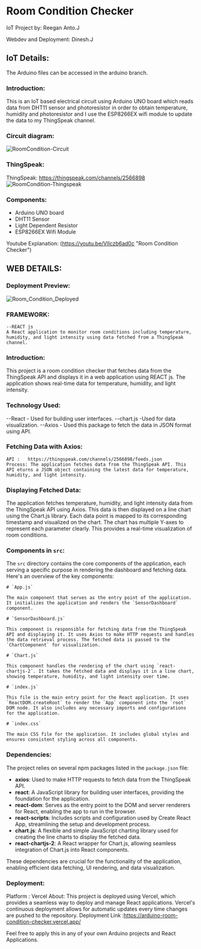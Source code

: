 # Room Condition Checker
IoT Project by: Reegan Anto.J

Webdev and Deployment: Dinesh.J


## IoT Details:
The Arduino files can be accessed in the arduino branch.

### Introduction:
This is an IoT based electrical circuit using Arduino UNO board which reads data from DHT11 sensor and photoresistor in order to obtain temperature, humidity and photoresistor and I use the ESP8266EX wifi module to update the data to my ThingSpeak channel.

### Circuit diagram:
![RoomCondition-Circuit](https://github.com/ReeganAnto-J/Arduino-RoomCondition-Checker/assets/140252295/e5d7ceff-80f5-42bd-93dd-a6718f2ae138)

### ThingSpeak:
ThingSpeak: https://thingspeak.com/channels/2566898
![RoomCondition-Thingspeak](https://github.com/ReeganAnto-J/Arduino-RoomCondition-Checker/assets/140252295/da57718b-d91d-4086-a783-eec54f763c44)

### Components:
  - Arduino UNO board
  - DHT11 Sensor
  - Light Dependent Resistor
  - ESP8266EX Wifi Module

Youtube Explanation: (https://youtu.be/VlIczb6ad0c "Room Condition Checker")

## WEB DETAILS:

### Deployment Preview:
![Room_Condition_Deployed](https://github.com/ReeganAnto-J/Arduino-RoomCondition-Checker/assets/140252295/6dccd1e7-c767-45ec-8a01-92cb47c7db72)

### FRAMEWORK: 
    --REACT js
    A React application to monitor room conditions including temperature, humidity, and light intensity using data fetched from a ThingSpeak channel.
### Introduction:

This project is a room condition checker that fetches data from the ThingSpeak API and displays it in a web application using REACT js. The application shows real-time data for temperature, humidity, and light intensity.

###  Technology Used:
  --React    - Used for building user interfaces.
  --chart.js  -Used for data visualization.
  --Axios    - Used this  package to fetch the data  in JSON format using API.

### Fetching Data with Axios:
    API :   https://thingspeak.com/channels/2566898/feeds.json
    Process: The application fetches data from the ThingSpeak API. This API eturns a JSON object containing the latest data for temperature, humidity, and light intensity.
    
### Displaying Fetched Data:

The application fetches temperature, humidity, and light intensity data from the ThingSpeak API using Axios. This data is then displayed on a line chart using the Chart.js library. Each data point is mapped to its corresponding timestamp and visualized on the chart. The chart has multiple Y-axes to represent each parameter clearly. This provides a real-time visualization of room conditions.
### Components in `src`:

The `src` directory contains the core components of the application, each serving a specific purpose in rendering the dashboard and fetching data. Here's an overview of the key components:
    
    # `App.js`
    
    The main component that serves as the entry point of the application. It initializes the application and renders the `SensorDashboard` component.
    
    # `SensorDashboard.js`
    
    This component is responsible for fetching data from the ThingSpeak API and displaying it. It uses Axios to make HTTP requests and handles the data retrieval process. The fetched data is passed to the `ChartComponent` for visualization.
    
    # `Chart.js`
    
    This component handles the rendering of the chart using `react-chartjs-2`. It takes the fetched data and displays it in a line chart, showing temperature, humidity, and light intensity over time.
    
    # `index.js`
    
    This file is the main entry point for the React application. It uses `ReactDOM.createRoot` to render the `App` component into the `root` DOM node. It also includes any necessary imports and configurations for the application.
    
    # `index.css`
    
    The main CSS file for the application. It includes global styles and ensures consistent styling across all components.



### Dependencies:

The project relies on several npm packages listed in the `package.json` file:

- **axios**: Used to make HTTP requests to fetch data from the ThingSpeak API.
- **react**: A JavaScript library for building user interfaces, providing the foundation for the application.
- **react-dom**: Serves as the entry point to the DOM and server renderers for React, enabling the app to run in the browser.
- **react-scripts**: Includes scripts and configuration used by Create React App, streamlining the setup and development process.
- **chart.js**: A flexible and simple JavaScript charting library used for creating the line charts to display the fetched data.
- **react-chartjs-2**: A React wrapper for Chart.js, allowing seamless integration of Chart.js into React components.

These dependencies are crucial for the functionality of the application, enabling efficient data fetching, UI rendering, and data visualization.

### Deployment:
Platform : Vercel
About:  This project is deployed using Vercel, which provides a seamless way to deploy and manage React applications. Vercel's continuous deployment allows for automatic updates every time changes are pushed to the repository.
Deployment Link :https://arduino-room-condition-checker.vercel.app/


Feel free to apply this in any of your own Arduino projects and React Applications.
